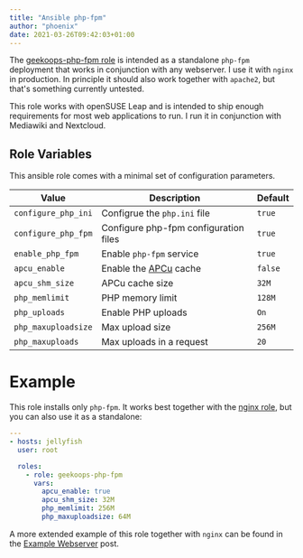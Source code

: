 ```yaml
---
title: "Ansible php-fpm"
author: "phoenix"
date: 2021-03-26T09:42:03+01:00
---
```

The [geekoops-php-fpm role](https://github.com/GeekOops/geekoops-php-fpm) is intended as a standalone `php-fpm` deployment that works in conjunction with any webserver. I use it with `nginx` in production. In principle it should also work together with `apache2`, but that's something currently untested.

This role works with openSUSE Leap and is intended to ship enough requirements for most web applications to run. I run it in conjunction with Mediawiki and Nextcloud.

## Role Variables

This ansible role comes with a minimal set of configuration parameters.


| Value | Description | Default |
|-------|-------------|---------|
| `configure_php_ini` | Configrue the `php.ini` file | `true` |
| `configure_php_fpm` | Configure php-fpm configuration files  | `true` |
| `enable_php_fpm` | Enable `php-fpm` service | `true` |
| `apcu_enable` | Enable the [APCu](https://www.php.net/manual/en/book.apcu.php) cache | `false` |
| `apcu_shm_size` | APCu cache size | `32M` |
| `php_memlimit` | PHP memory limit | `128M` |
| `php_uploads` | Enable PHP uploads | `On` |
| `php_maxuploadsize` | Max upload size | `256M` |
| `php_maxuploads` | Max uploads in a request | `20` |

# Example

This role installs only `php-fpm`. It works best together with the [nginx role](20210326-ansible-nginx/), but you can also use it as a standalone:

```yaml
---
- hosts: jellyfish
  user: root

  roles:
    - role: geekoops-php-fpm
      vars:
        apcu_enable: true
        apcu_shm_size: 32M
        php_memlimit: 256M
        php_maxuploadsize: 64M
```

A more extended example of this role together with `nginx` can be found in the [Example Webserver](/posts/20210326-example-webserver/) post.